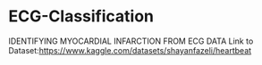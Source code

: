 # ECG-Classification
IDENTIFYING MYOCARDIAL INFARCTION FROM ECG DATA
Link to Dataset:https://www.kaggle.com/datasets/shayanfazeli/heartbeat
